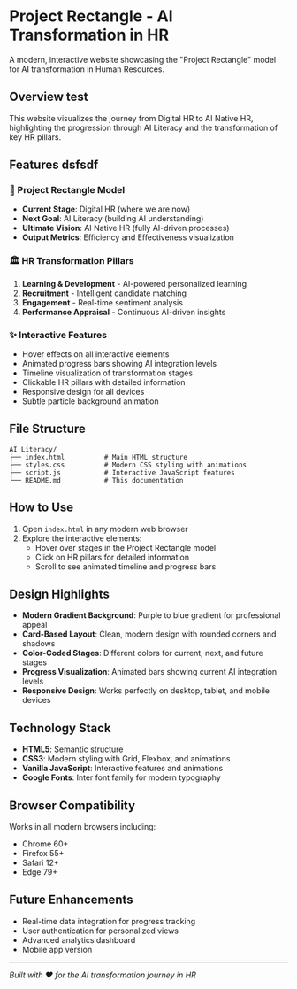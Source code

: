 # Project Rectangle - AI Transformation in HR

A modern, interactive website showcasing the "Project Rectangle" model for AI transformation in Human Resources.

## Overview test

This website visualizes the journey from Digital HR to AI Native HR, highlighting the progression through AI Literacy and the transformation of key HR pillars.

## Features    dsfsdf

### 🎯 Project Rectangle Model
- **Current Stage**: Digital HR (where we are now)
- **Next Goal**: AI Literacy (building AI understanding)
- **Ultimate Vision**: AI Native HR (fully AI-driven processes)
- **Output Metrics**: Efficiency and Effectiveness visualization

### 🏛️ HR Transformation Pillars
1. **Learning & Development** - AI-powered personalized learning
2. **Recruitment** - Intelligent candidate matching
3. **Engagement** - Real-time sentiment analysis
4. **Performance Appraisal** - Continuous AI-driven insights

### ✨ Interactive Features
- Hover effects on all interactive elements
- Animated progress bars showing AI integration levels
- Timeline visualization of transformation stages
- Clickable HR pillars with detailed information
- Responsive design for all devices
- Subtle particle background animation

## File Structure

```
AI Literacy/
├── index.html          # Main HTML structure
├── styles.css          # Modern CSS styling with animations
├── script.js           # Interactive JavaScript features
└── README.md           # This documentation
```

## How to Use

1. Open `index.html` in any modern web browser
2. Explore the interactive elements:
   - Hover over stages in the Project Rectangle model
   - Click on HR pillars for detailed information
   - Scroll to see animated timeline and progress bars

## Design Highlights

- **Modern Gradient Background**: Purple to blue gradient for professional appeal
- **Card-Based Layout**: Clean, modern design with rounded corners and shadows
- **Color-Coded Stages**: Different colors for current, next, and future stages
- **Progress Visualization**: Animated bars showing current AI integration levels
- **Responsive Design**: Works perfectly on desktop, tablet, and mobile devices

## Technology Stack

- **HTML5**: Semantic structure
- **CSS3**: Modern styling with Grid, Flexbox, and animations
- **Vanilla JavaScript**: Interactive features and animations
- **Google Fonts**: Inter font family for modern typography

## Browser Compatibility

Works in all modern browsers including:
- Chrome 60+
- Firefox 55+
- Safari 12+
- Edge 79+

## Future Enhancements

- Real-time data integration for progress tracking
- User authentication for personalized views
- Advanced analytics dashboard
- Mobile app version

---

*Built with ❤️ for the AI transformation journey in HR*